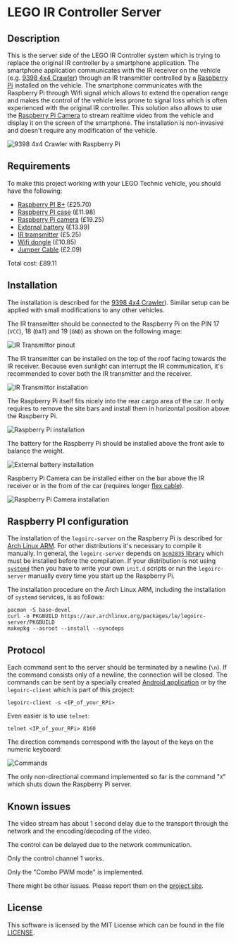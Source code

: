 LEGO IR Controller Server
=========================


Description
-----------

This is the server side of the LEGO IR Controller system which is trying to
replace the original IR controller by a smartphone application. The smartphone
application communicates with the IR receiver on the vehicle (e.g. [9398 4x4
Crawler](http://www.lego.com/en-gb/technic/products/speed/9398-4x4-crawler))
through an IR transmitter controlled by a [Raspberry
Pi](http://www.raspberrypi.org) installed on the vehicle. The smartphone
communicates with the Raspberry Pi through Wifi signal which allows to extend the
operation range and makes the control of the vehicle less prone to signal loss
which is often experienced with the original IR controller. This solution also
allows to use the [Raspberry Pi
Camera](http://www.raspberrypi.org/products/camera-module/) to stream realtime
video from the vehicle and display it on the screen of the smartphone. The
installation is non-invasive and doesn't require any modification of the vehicle.

![9398 4x4 Crawler with Raspberry Pi](https://raw.githubusercontent.com/jtyr/legoirc-server/master/art/car.png)


Requirements
------------

To make this project working with your LEGO Technic vehicle, you should have the
following:

- [Raspberry PI B+](http://www.amazon.co.uk/Raspberry-Pi-Desktop-700MHz-Processor/dp/B00LPESRUK) (£25.70)
- [Raspberry PI case](http://www.amazon.co.uk/Pimoroni-Ninja-PiBow-Layer-Raspberry/dp/B00DUUBSVM) (£11.98)
- [Raspberry Pi camera](http://www.amazon.co.uk/Raspberry-Pi-100003-Camera-Module/dp/B00E1GGE40) (£19.25)
- [External battery](http://www.amazon.co.uk/Ultra-Compact-Lipstick-Sized-Portable-External-Technology/dp/B005QI1A8C) (£13.99)
- [IR tramsmitter](http://www.ebay.co.uk/itm/NEW-38KHz-Digital-IR-Infrared-Sensor-Transmitter-Kit-for-Arduino-Raspberry-Pi-/131076249674) (£5.25)
- [Wifi dongle](http://www.amazon.co.uk/CSL-connector-removable-connection-particularly/dp/B00DY5ZN3W) (£10.85)
- [Jumper Cable](http://www.amazon.co.uk/Rainbow-Color-Arduino-Jumper-Appliance/dp/B00IOB9IU0) (£2.09)

Total cost: £89.11


Installation
------------

The installation is described for the [9398 4x4
Crawler](http://www.lego.com/en-gb/technic/products/speed/9398-4x4-crawler)).
Similar setup can be applied with small modifications to any other vehicles.

The IR transmitter should be connected to the Raspberry Pi on the PIN 17 (`VCC`),
18 (`DAT`) and 19 (`GND`) as shown on the following image:

![IR Transmittor pinout](https://raw.githubusercontent.com/jtyr/legoirc-server/master/art/irtx_pinout.png)

The IR transmitter can be installed on the top of the roof facing towards the IR
receiver. Because even sunlight can interrupt the IR communication, it's recommended
to cover both the IR transmitter and the receiver.

![IR Transmittor installation](https://raw.githubusercontent.com/jtyr/legoirc-server/master/art/photo_irtx.png)

The Raspberry Pi itself fits nicely into the rear cargo area of the car. It only
requires to remove the site bars and install them in horizontal position above
the Raspberry Pi.

![Raspberry Pi installation](https://raw.githubusercontent.com/jtyr/legoirc-server/master/art/photo_rpi.png)

The battery for the Raspberry Pi should be installed above the front axle to
balance the weight.

![External battery installation](https://raw.githubusercontent.com/jtyr/legoirc-server/master/art/photo_battery.png)

Raspberry Pi Camera can be installed either on the bar above the IR receiver or
in the from of the car (requires longer [flex
cable](http://www.adafruit.com/products/1730)).

![Raspberry Pi Camera installation](https://raw.githubusercontent.com/jtyr/legoirc-server/master/art/photo_camera.png)


Raspberry PI configuration
--------------------------

The installation of the `legoirc-server` on the Raspberry Pi is described for
[Arch Linux ARM](http://archlinuxarm.org/platforms/armv6/raspberry-pi). For other
distributions it's necessary to compile it manually. In general, the
`legoirc-server` depends on [`bcm2835`
library](http://www.airspayce.com/mikem/bcm2835/index.html) which must be
installed before the compilation. If your distribution is not using
[`systemd`](http://en.wikipedia.org/wiki/Systemd) then you have to write your own
`init.d` scripts or run the `legoirc-server` manually every time you start up the
Raspberry Pi.

The installation procedure on the Arch Linux ARM, including the installation of
`systemd` services, is as follows:

```
pacman -S base-devel
curl -o PKGBUILD https://aur.archlinux.org/packages/le/legoirc-server/PKGBUILD
makepkg --asroot --install --syncdeps
```


Protocol
--------

Each command sent to the server should be terminated by a newline (`\n`). If the
command consists only of a newline, the connection will be closed. The commands
can be sent by a specially created [Android
application](https://play.google.com/store/apps/details?id=cz.tyr.android.legoirc)
or by the `legoirc-client` which is part of this project:

```
legoirc-client -s <IP_of_your_RPi>
```

Even easier is to use `telnet`:

```
telnet <IP_of_your_RPi> 8160
```

The direction commands correspond with the layout of the keys on the numeric
keyboard:

![Commands](https://raw.githubusercontent.com/jtyr/legoirc-server/master/art/commands.png)

The only non-directional command implemented so far is the command "`X`" which
shuts down the Raspberry Pi server.


Known issues
------------

The video stream has about 1 second delay due to the transport through the
network and the encoding/decoding of the video.

The control can be delayed due to the network communication.

Only the control channel 1 works.

Only the "Combo PWM mode" is implemented.

There might be other issues. Please report them on the [project
site](https://github.com/jtyr/legoirc-server).


License
-------

This software is licensed by the MIT License which can be found in the file
[LICENSE](http://github.com/jtyr/legoirc-server/blob/master/LICENSE).

